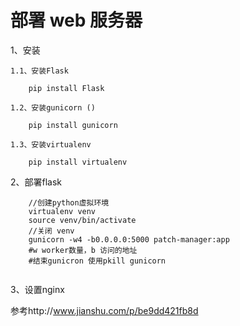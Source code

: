 # 部署 web 服务器
1、安装

    1.1、安装Flask
    
        pip install Flask
    
    1.2、安装gunicorn ()
    
        pip install gunicorn
    
    1.3、安装virtualenv
    
        pip install virtualenv
2、部署flask

```
    //创建python虚拟环境
    virtualenv venv
    source venv/bin/activate
    //关闭 venv
    gunicorn -w4 -b0.0.0.0:5000 patch-manager:app
    #w worker数量，b 访问的地址
    #结束gunicron 使用pkill gunicorn
    
```

3、设置nginx


参考http://www.jianshu.com/p/be9dd421fb8d
